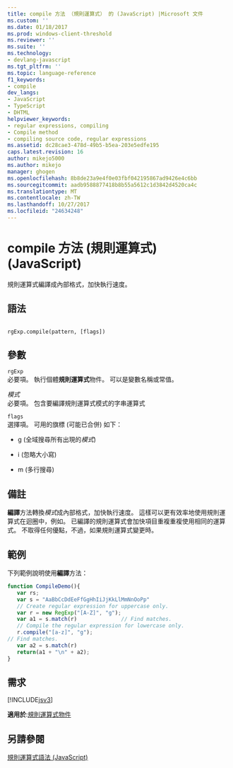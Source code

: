 ```yaml
---
title: compile 方法 （規則運算式） 的 (JavaScript) |Microsoft 文件
ms.custom: ''
ms.date: 01/18/2017
ms.prod: windows-client-threshold
ms.reviewer: ''
ms.suite: ''
ms.technology:
- devlang-javascript
ms.tgt_pltfrm: ''
ms.topic: language-reference
f1_keywords:
- compile
dev_langs:
- JavaScript
- TypeScript
- DHTML
helpviewer_keywords:
- regular expressions, compiling
- Compile method
- compiling source code, regular expressions
ms.assetid: dc28cae3-478d-49b5-b5ea-203e5edfe195
caps.latest.revision: 16
author: mikejo5000
ms.author: mikejo
manager: ghogen
ms.openlocfilehash: 8b8de23a9e4f0e03fbf042195867ad9426e4c6bb
ms.sourcegitcommit: aadb9588877418b8b55a5612c1d3842d4520ca4c
ms.translationtype: MT
ms.contentlocale: zh-TW
ms.lasthandoff: 10/27/2017
ms.locfileid: "24634248"
---
```

# <a name="compile-method-regular-expression-javascript"></a>compile 方法 (規則運算式) (JavaScript)
規則運算式編譯成內部格式，加快執行速度。  
  
## <a name="syntax"></a>語法  
  
```  
  
rgExp.compile(pattern, [flags])   
```  
  
## <a name="parameters"></a>參數  
 `rgExp`  
 必要項。 執行個體**規則運算式**物件。 可以是變數名稱或常值。  
  
 *模式*  
 必要項。 包含要編譯規則運算式模式的字串運算式  
  
 `flags`  
 選擇項。 可用的旗標 (可能已合併) 如下：  
  
-   g (全域搜尋所有出現的*模式*)  
  
-   i (忽略大小寫)  
  
-   m (多行搜尋)  
  
## <a name="remarks"></a>備註  
 **編譯**方法轉換*模式*成內部格式，加快執行速度。 這樣可以更有效率地使用規則運算式在迴圈中，例如。 已編譯的規則運算式會加快項目重複重複使用相同的運算式。 不取得任何優點，不過，如果規則運算式變更時。  
  
## <a name="example"></a>範例  
 下列範例說明使用**編譯**方法：  
  
```JavaScript  
function CompileDemo(){  
   var rs;  
   var s = "AaBbCcDdEeFfGgHhIiJjKkLlMmNnOoPp"  
   // Create regular expression for uppercase only.  
   var r = new RegExp("[A-Z]", "g");  
   var a1 = s.match(r)              // Find matches.  
   // Compile the regular expression for lowercase only.  
   r.compile("[a-z]", "g");  
// Find matches.  
   var a2 = s.match(r)                
   return(a1 + "\n" + a2);  
}  
```  
  
## <a name="requirements"></a>需求  
 [!INCLUDE[jsv3](../../javascript/reference/includes/jsv3-md.md)]  
  
 **適用於**:[規則運算式物件](../../javascript/reference/regular-expression-object-javascript.md)  
  
## <a name="see-also"></a>另請參閱  
 [規則運算式語法 (JavaScript)](http://msdn.microsoft.com/en-us/ab0766e1-7037-45ed-aa23-706f58358c0e)